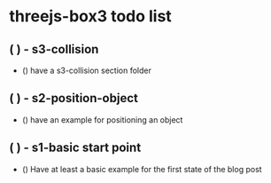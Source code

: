 # threejs-box3 todo list

## ( ) - s3-collision
* () have a s3-collision section folder

## ( ) - s2-position-object
* () have an example for positioning an object

## ( ) - s1-basic start point
* () Have at least a basic example for the first state of the blog post

